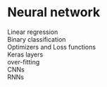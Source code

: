 # Neural network
Linear regression  
Binary classification  
Optimizers and Loss functions  
Keras layers  
over-fitting  
CNNs  
RNNs  